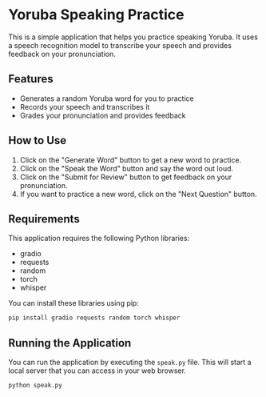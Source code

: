 # Yoruba Speaking Practice

This is a simple application that helps you practice speaking Yoruba. It uses a speech recognition model to transcribe your speech and provides feedback on your pronunciation.

## Features

- Generates a random Yoruba word for you to practice
- Records your speech and transcribes it
- Grades your pronunciation and provides feedback

## How to Use

1. Click on the "Generate Word" button to get a new word to practice.
2. Click on the "Speak the Word" button and say the word out loud.
3. Click on the "Submit for Review" button to get feedback on your pronunciation.
4. If you want to practice a new word, click on the "Next Question" button.

## Requirements

This application requires the following Python libraries:

- gradio
- requests
- random
- torch
- whisper

You can install these libraries using pip:

```bash
pip install gradio requests random torch whisper
```

## Running the Application

You can run the application by executing the `speak.py` file. This will start a local server that you can access in your web browser.

```bash
python speak.py
```